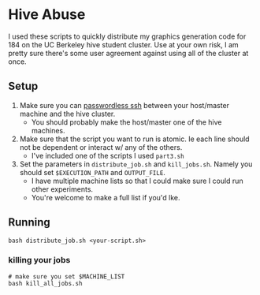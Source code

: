 # Hive Abuse
I used these scripts to quickly distribute my graphics generation code for 184 on the UC Berkeley hive student cluster. Use at your own risk, I am pretty sure there's some user agreement against using all of the cluster at once.

## Setup
1. Make sure you can [passwordless ssh](https://www.tecmint.com/ssh-passwordless-login-using-ssh-keygen-in-5-easy-steps/) between your host/master machine and the hive cluster. 
    * You should probably make the host/master one of the hive machines.
2. Make sure that the script you want to run is atomic. Ie each line should not be dependent or interact w/ any of the others. 
    * I've included one of the scripts I used `part3.sh`
3. Set the parameters in `distribute_job.sh` and `kill_jobs.sh`. Namely you should set `$EXECUTION_PATH` and `OUTPUT_FILE`. 
    * I have multiple machine lists so that I could make sure I could run other experiments. 
    * You're welcome to make a full list if you'd lke.

## Running
```
bash distribute_job.sh <your-script.sh>
```
### killing your jobs
```
# make sure you set $MACHINE_LIST
bash kill_all_jobs.sh
```


